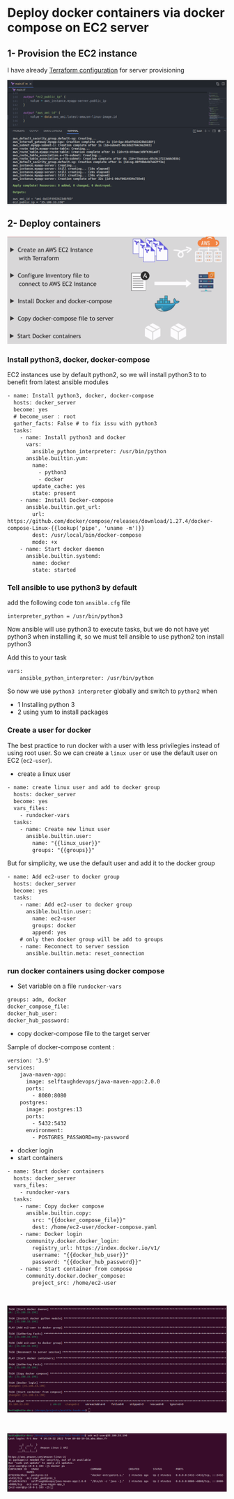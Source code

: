 # Deploy docker containers via docker compose on EC2 server

## 1- Provision the EC2 instance 

I have already [Terraform configuration](https://github.com/hotiaDiallo/terraform-playground/tree/deploy-to-ec2) for server provisioning

![Image](../images/terraform-ec2.png)

## 2- Deploy containers

![Image](../images/docker-ec2.png)

### Install python3, docker, docker-compose

EC2 instances use by default python2, so we will install python3 to to benefit from latest ansible modules

```
- name: Install python3, docker, docker-compose
  hosts: docker_server
  become: yes
  # become_user : root
  gather_facts: False # to fix issu with python3
  tasks:
    - name: Install python3 and docker
      vars:
        ansible_python_interpreter: /usr/bin/python
      ansible.builtin.yum: 
        name: 
          - python3
          - docker
        update_cache: yes
        state: present
    - name: Install Docker-compose
      ansible.builtin.get_url: 
        url: https://github.com/docker/compose/releases/download/1.27.4/docker-compose-Linux-{{lookup('pipe', 'uname -m')}}
        dest: /usr/local/bin/docker-compose
        mode: +x
    - name: Start docker daemon
      ansible.builtin.systemd:
        name: docker
        state: started
```
### Tell ansible to use python3 by default
add the following code ton `ansible.cfg` file 

```
interpreter_python = /usr/bin/python3
```
Now ansible will use python3 to execute tasks, but we do not have yet python3 when installing it, so we must tell ansible to use python2 ton install python3

Add this to your task

```
vars:
    ansible_python_interpreter: /usr/bin/python
```

So now we use `python3 interpreter` globally and switch to `python2` when 
- 1 Installing python 3
- 2 using yum to install packages 

### Create a user for docker

The best practice to run docker with a user with less privilegies instead of using root user. So we can create a `linux user` or use the default user on EC2 (`ec2-user`). 
- create a linux user

```
- name: create linux user and add to docker group
  hosts: docker_server
  become: yes
  vars_files:
    - rundocker-vars
  tasks: 
    - name: Create new linux user
      ansible.builtin.user:
        name: "{{linux_user}}"
        groups: "{{groups}}"
```

But for simplicity, we use the default user and add it to the docker group

```
- name: Add ec2-user to docker group
  hosts: docker_server
  become: yes
  tasks: 
    - name: Add ec2-user to docker group
      ansible.builtin.user: 
        name: ec2-user
        groups: docker
        append: yes
    # only then docker group will be add to groups
    - name: Reconnect to server session
      ansible.builtin.meta: reset_connection
```
### run docker containers using docker compose

- Set variable on a file `rundocker-vars`

```
groups: adm, docker
docker_compose_file: 
docker_hub_user: 
docker_hub_password:
```
- copy docker-compose file to the target server

Sample of docker-compose content : 

```
version: '3.9'
services:
    java-maven-app:
      image: selftaughdevops/java-maven-app:2.0.0
      ports:
        - 8080:8080
    postgres:
      image: postgres:13
      ports:
        - 5432:5432
      environment:
        - POSTGRES_PASSWORD=my-password
```

- docker login 
- start containers

```
- name: Start docker containers
  hosts: docker_server
  vars_files:
    - rundocker-vars
  tasks:
    - name: Copy docker compose
      ansible.builtin.copy:
        src: "{{docker_compose_file}}"
        dest: /home/ec2-user/docker-compose.yaml
    - name: Docker login
      community.docker.docker_login: 
        registry_url: https://index.docker.io/v1/
        username: "{{docker_hub_user}}"
        password: "{{docker_hub_password}}"
    - name: Start container from compose
      community.docker.docker_compose: 
        project_src: /home/ec2-user 
```

<br>

![Image](../images/docker-ec2-deploy.png)

<br>

![Image](../images/check-docker-ec2.png)
